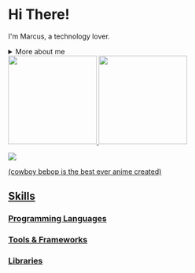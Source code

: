 # Hi There! 

<!-- Presentation -->
<p>
  I'm Marcus, a technology lover.
</p>

<!-- Dropdown -->
<details>
  <summary> More about me</summary>

  - 💬 ... (comming soon)

  - 🛠️ ... (comming soon)
    
</details>

<div>
  <a href="//https://beacons.ai/marcustomazelli">
  <img height="180cm" src="https://github-readme-stats.vercel.app/api?username=marcustomazelli&show_icons=true&theme=noctis_minimus&include_all_commits=true&count_private=true"/> 
  <img height="180cm" src="https://github-readme-stats.vercel.app/api/top-langs/?username=marcustomazelli&layout=compact&langs_count=16&theme=noctis_minimus"/>
</div>

<!-- GIF -->
<p align="left">
  <img align="center" src="https://media.discordapp.net/attachments/1048733373042016297/1214398234462654496/cowboy-bebop-cigarette.gif?ex=65f8f77d&is=65e6827d&hm=1d39d64ee4a3b7a65bf75e00d412da7f511e35f98b96e0e377bc8909f85bd5a5&=">
</p>
<p>
  (cowboy bebop is the best ever anime created)
</p>

## Skills
### Programming Languages
### Tools & Frameworks
### Libraries
